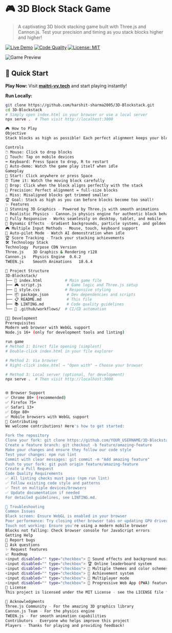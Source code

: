 # 🎮 3D Block Stack Game

> A captivating 3D block stacking game built with Three.js and Cannon.js. Test your precision and timing as you stack blocks higher and higher!

[![Live Demo](https://img.shields.io/badge/Play-Live_Demo-brightgreen?style=for-the-badge)](https://maitri-vv.tech)
[![Code Quality](https://github.com/harshit-sharma2005/3D-Blockstack/actions/workflows/lint.yml/badge.svg)](https://github.com/harshit-sharma2005/3D-Blockstack/actions/workflows/lint.yml)
[![License: MIT](https://img.shields.io/badge/License-MIT-yellow.svg)](https://opensource.org/licenses/MIT)

![Game Preview](https://via.placeholder.com/800x400/87CEEB/FFFFFF?text=3D+Block+Stack+Game+Demo)

## 🎯 Quick Start

**Play Now:** Visit **[maitri-vv.tech](https://maitri-vv.tech)** and start playing instantly!

**Run Locally:**
```bash
git clone https://github.com/harshit-sharma2005/3D-Blockstack.git
cd 3D-Blockstack
# Simply open index.html in your browser or use a local server
npx serve .  # Then visit http://localhost:3000

🎮 How to Play
Objective
Stack blocks as high as possible! Each perfect alignment keeps your blocks full-size, while misaligned blocks get trimmed smaller.

Controls
🖱️ Mouse: Click to drop blocks
📱 Touch: Tap on mobile devices
⌨️ Keyboard: Press Space to drop, R to restart
🤖 Auto-demo: Watch the game play itself when idle
Gameplay
🚀 Start: Click anywhere or press Space
⏰ Time it: Watch the moving block carefully
🎯 Drop: Click when the block aligns perfectly with the stack
📏 Precision: Perfect alignment = full-size blocks
⚠️ Miss: Misaligned blocks get trimmed smaller
🏆 Goal: Stack as high as you can before blocks become too small!
✨ Features
🎨 Stunning 3D Graphics - Powered by Three.js with smooth animations
⚡ Realistic Physics - Cannon.js physics engine for authentic block behavior
📱 Fully Responsive - Works seamlessly on desktop, tablet, and mobile
🌈 Dynamic Effects - Gradient backgrounds, particle systems, and golden ring effects
🎮 Multiple Input Methods - Mouse, touch, keyboard support
🤖 Auto-pilot Mode - Watch AI demonstration when idle
🏆 Score Tracking - Track your stacking achievements
🛠️ Technology Stack
Technology	Purpose	CDN Version
Three.js	3D Graphics & Rendering	r128
Cannon.js	Physics Engine	0.6.2
TWEEN.js	Smooth Animations	18.6.4

📁 Project Structure
3D-Blockstack/
├── 📄 index.html          # Main game file
├── 🎮 script.js           # Game logic and Three.js setup  
├── 🎨 style.css           # Responsive styling
├── 📦 package.json        # Dev dependencies and scripts
├── 📋 README.md           # This file
├── 📚 LINTING.md          # Code quality guidelines
└── 🔧 .github/workflows/  # CI/CD automation

🧑‍💻 Development
Prerequisites
Modern web browser with WebGL support
Node.js 16+ (only for development tools and linting)

run game
# Method 1: Direct file opening (simplest)
# Double-click index.html in your file explorer

# Method 2: Via browser
# Right-click index.html → "Open with" → Choose your browser

# Method 3: Local server (optional, for development)
npx serve .  # Then visit http://localhost:3000


🌐 Browser Support
✅ Chrome 80+ (recommended)
✅ Firefox 75+
✅ Safari 13+
✅ Edge 80+
✅ Mobile browsers with WebGL support
🤝 Contributing
We welcome contributions! Here's how to get started:

Fork the repository
Clone your fork: git clone https://github.com/YOUR_USERNAME/3D-Blockstack.git
Create a feature branch: git checkout -b feature/amazing-feature
Make your changes and ensure they follow our code style
Test your changes: npm run lint
Commit with clear messages: git commit -m "Add amazing feature"
Push to your fork: git push origin feature/amazing-feature
Create a Pull Request
Code Quality Requirements
✅ All linting checks must pass (npm run lint)
✅ Follow existing code style and patterns
✅ Test on multiple devices/browsers
✅ Update documentation if needed
For detailed guidelines, see LINTING.md.

🐛 Troubleshooting
Common Issues
Black screen: Ensure WebGL is enabled in your browser
Poor performance: Try closing other browser tabs or updating GPU drivers
Touch not working: Ensure you're using a modern mobile browser
Blocks not falling: Check browser console for JavaScript errors
Getting Help
🐛 Report bugs
💬 Ask questions
✨ Request features
📈 Roadmap
<input disabled="" type="checkbox"> 🎵 Sound effects and background music
<input disabled="" type="checkbox"> 🏆 Online leaderboard system
<input disabled="" type="checkbox"> 🎨 Multiple themes and color schemes
<input disabled="" type="checkbox"> 🎯 Achievement system
<input disabled="" type="checkbox"> 👥 Multiplayer mode
<input disabled="" type="checkbox"> 📱 Progressive Web App (PWA) features
📄 License
This project is licensed under the MIT License - see the LICENSE file for details.

🙏 Acknowledgments
Three.js Community - For the amazing 3D graphics library
Cannon.js Team - For the physics engine
TWEEN.js - For smooth animation capabilities
Contributors - Everyone who helps improve this project
Players - Thanks for playing and providing feedback!
